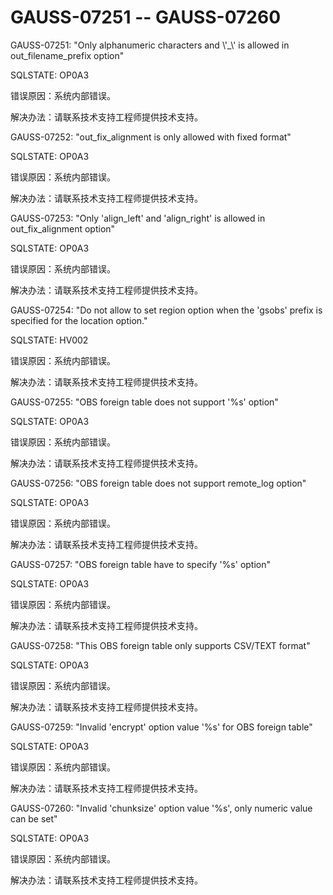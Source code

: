 # GAUSS-07251 -- GAUSS-07260<a name="ZH-CN_TOPIC_0302072957"></a>

GAUSS-07251: "Only alphanumeric characters and \\'\_\\' is allowed in out\_filename\_prefix option"

SQLSTATE: OP0A3

错误原因：系统内部错误。

解决办法：请联系技术支持工程师提供技术支持。

GAUSS-07252: "out\_fix\_alignment is only allowed with fixed format"

SQLSTATE: OP0A3

错误原因：系统内部错误。

解决办法：请联系技术支持工程师提供技术支持。

GAUSS-07253: "Only 'align\_left' and 'align\_right' is allowed in out\_fix\_alignment option"

SQLSTATE: OP0A3

错误原因：系统内部错误。

解决办法：请联系技术支持工程师提供技术支持。

GAUSS-07254: "Do not allow to set region option when the 'gsobs' prefix is specified for the location option."

SQLSTATE: HV002

错误原因：系统内部错误。

解决办法：请联系技术支持工程师提供技术支持。

GAUSS-07255: "OBS foreign table does not support '%s' option"

SQLSTATE: OP0A3

错误原因：系统内部错误。

解决办法：请联系技术支持工程师提供技术支持。

GAUSS-07256: "OBS foreign table does not support remote\_log option"

SQLSTATE: OP0A3

错误原因：系统内部错误。

解决办法：请联系技术支持工程师提供技术支持。

GAUSS-07257: "OBS foreign table have to specify '%s' option"

SQLSTATE: OP0A3

错误原因：系统内部错误。

解决办法：请联系技术支持工程师提供技术支持。

GAUSS-07258: "This OBS foreign table only supports CSV/TEXT format"

SQLSTATE: OP0A3

错误原因：系统内部错误。

解决办法：请联系技术支持工程师提供技术支持。

GAUSS-07259: "Invalid 'encrypt' option value '%s' for OBS foreign table"

SQLSTATE: OP0A3

错误原因：系统内部错误。

解决办法：请联系技术支持工程师提供技术支持。

GAUSS-07260: "Invalid 'chunksize' option value '%s', only numeric value can be set"

SQLSTATE: OP0A3

错误原因：系统内部错误。

解决办法：请联系技术支持工程师提供技术支持。

